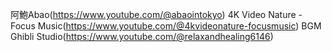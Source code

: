 阿鮑Abao(https://www.youtube.com/@abaointokyo)
4K Video Nature - Focus Music(https://www.youtube.com/@4kvideonature-focusmusic)
BGM Ghibli Studio(https://www.youtube.com/@relaxandhealing6146)